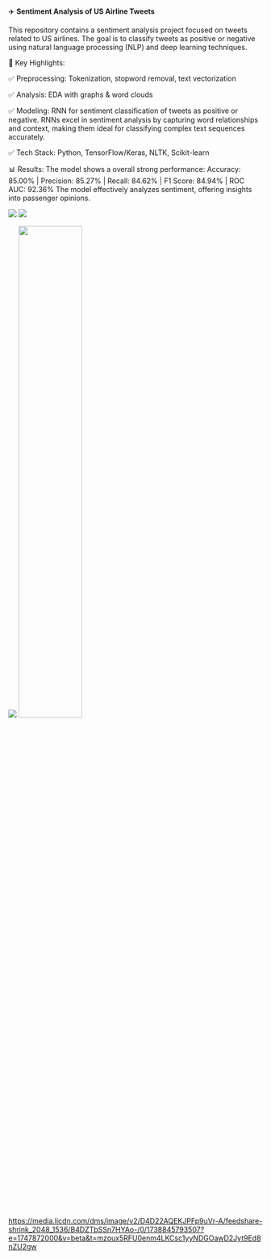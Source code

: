 ✈️ **Sentiment Analysis of US Airline Tweets**

This repository contains a sentiment analysis project focused on tweets related to US airlines. The goal is to classify tweets as positive or negative using natural language processing (NLP) and deep learning techniques.

🚀 Key Highlights:

 ✅ Preprocessing: Tokenization, stopword removal, text vectorization

 ✅ Analysis: EDA with graphs & word clouds

 ✅ Modeling: RNN for sentiment classification of tweets as positive or negative. RNNs excel in sentiment analysis by capturing word relationships and context, making them ideal for classifying complex text sequences accurately.

 ✅ Tech Stack: Python, TensorFlow/Keras, NLTK, Scikit-learn

📊 Results:
The model shows a overall strong performance: 
Accuracy: 85.00% | Precision: 85.27% | Recall: 84.62% | F1 Score: 84.94% | ROC AUC: 92.36%
The model effectively analyzes sentiment, offering insights into passenger opinions.


<img src="https://media.licdn.com/dms/image/v2/D4D22AQEKJPFp9uVr-A/feedshare-shrink_2048_1536/B4DZTbSSn7HYAo-/0/1738845793507?e=1741824000&v=beta&t=DXBpJLOqRGJkAo0aT5KSrDudqd8PvvacTEVfnB-I4UQ"> <img src="https://media.licdn.com/dms/image/v2/D4D22AQFxjf5KEg9FgQ/feedshare-shrink_2048_1536/B4DZTbSSniHAAo-/0/1738845793450?e=1741824000&v=beta&t=Zn5rjaruEtrkk-XGWIKSCje9IKZnMkMFtnMQ08sRjK4">

<img src="https://media.licdn.com/dms/image/v2/D4D22AQHcioEN4kxPcA/feedshare-shrink_1280/B4DZTbSSnfHwAk-/0/1738845793225?e=1741824000&v=beta&t=iXGxw6QSWTvpYHi4Ra2ugPNT_pJj0vU2sKIYQrcVESU"> 
<img src="https://media.licdn.com/dms/image/v2/D4D22AQGES8N1Bs5Ekg/feedshare-shrink_1280/B4DZTbSSnWHYAw-/0/1738845793209?e=1741824000&v=beta&t=S2BVbpVyCO6y_gcLiPEIriK0Xd1X3uZWfWMWLtBpAvs" width="50%">

https://media.licdn.com/dms/image/v2/D4D22AQEKJPFp9uVr-A/feedshare-shrink_2048_1536/B4DZTbSSn7HYAo-/0/1738845793507?e=1747872000&v=beta&t=mzoux5RFU0enm4LKCsc1yyNDGOawD2Jyt9Ed8nZU2gw
